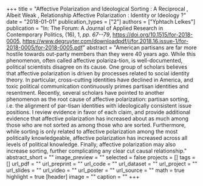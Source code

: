 +++
title = "Affective Polarization and Ideological Sorting : A Reciprocal , Albeit Weak , Relationship Affective Polarization : Identity or Ideology ?"
date = "2018-01-01"
publication_types = ["2"]
authors = ["Yphtach Lelkes"]
publication = "In: The Forum: A Journal of Applied Research in Contemporary Politics, (16), 1, _pp. 67--79_, https://doi.org/10.1515/for-2018-0005, https://www.degruyter.com/downloadpdf/j/for.2018.16.issue-1/for-2018-0005/for-2018-0005.pdf"
abstract = "American partisans are far more hostile towards out-party members than they were 40 years ago. While this phenomenon, often called affective polariza-tion, is well-documented, political scientists disagree on its cause. One group of scholars believes that affective polarization is driven by processes related to social identity theory. In particular, cross-cutting identities have declined in America, and toxic political communication continuously primes partisan identities and resentment. Recently, several scholars have pointed to another phenomenon as the root cause of affective polarization: partisan sorting, i.e. the alignment of par-tisan identities with ideologically consistent issue positions. I review evidence in favor of each claim, and provide additional evidence that affective polarization has increased about as much among those who are not sorted as among those who are sorted. Furthermore, while sorting is only related to affective polarization among the most politically knowledgeable, affective polarization has increased across all levels of political knowledge. Finally, affective polarization may also increase sorting, further complicating any clear cut causal relationship."
abstract_short = ""
image_preview = ""
selected = false
projects = []
tags = []
url_pdf = ""
url_preprint = ""
url_code = ""
url_dataset = ""
url_project = ""
url_slides = ""
url_video = ""
url_poster = ""
url_source = ""
math = true
highlight = true
[header]
image = ""
caption = ""
+++
